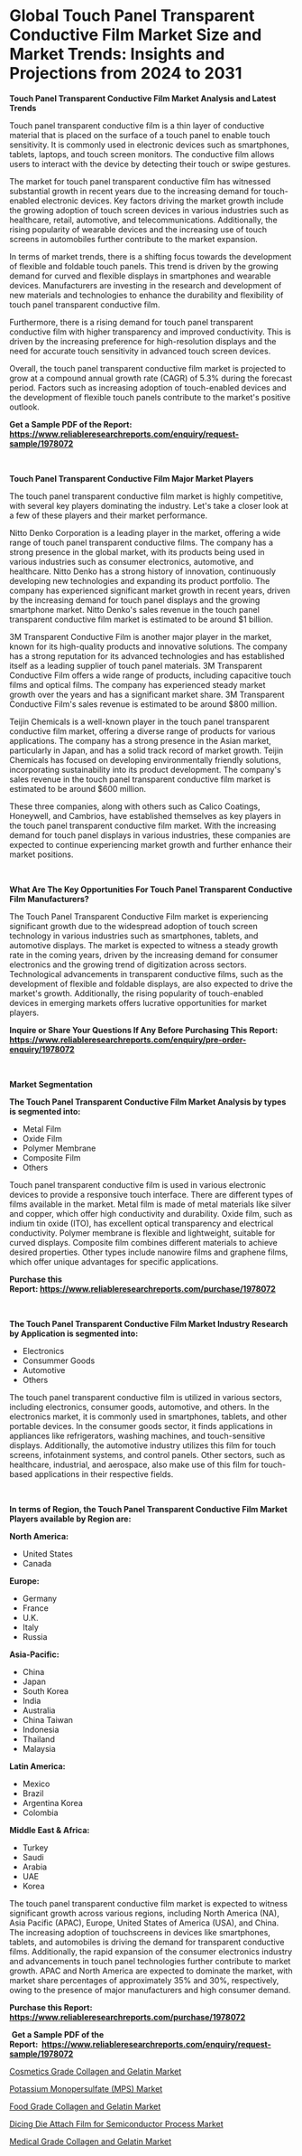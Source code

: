 <p><h1>Global Touch Panel Transparent Conductive Film Market Size and Market Trends: Insights and Projections from 2024 to 2031</h1></p><p><strong>Touch Panel Transparent Conductive Film Market Analysis and Latest Trends</strong></p>
<p><p>Touch panel transparent conductive film is a thin layer of conductive material that is placed on the surface of a touch panel to enable touch sensitivity. It is commonly used in electronic devices such as smartphones, tablets, laptops, and touch screen monitors. The conductive film allows users to interact with the device by detecting their touch or swipe gestures.</p><p>The market for touch panel transparent conductive film has witnessed substantial growth in recent years due to the increasing demand for touch-enabled electronic devices. Key factors driving the market growth include the growing adoption of touch screen devices in various industries such as healthcare, retail, automotive, and telecommunications. Additionally, the rising popularity of wearable devices and the increasing use of touch screens in automobiles further contribute to the market expansion.</p><p>In terms of market trends, there is a shifting focus towards the development of flexible and foldable touch panels. This trend is driven by the growing demand for curved and flexible displays in smartphones and wearable devices. Manufacturers are investing in the research and development of new materials and technologies to enhance the durability and flexibility of touch panel transparent conductive film.</p><p>Furthermore, there is a rising demand for touch panel transparent conductive film with higher transparency and improved conductivity. This is driven by the increasing preference for high-resolution displays and the need for accurate touch sensitivity in advanced touch screen devices.</p><p>Overall, the touch panel transparent conductive film market is projected to grow at a compound annual growth rate (CAGR) of 5.3% during the forecast period. Factors such as increasing adoption of touch-enabled devices and the development of flexible touch panels contribute to the market's positive outlook.</p></p>
<p><strong>Get a Sample PDF of the Report:&nbsp; <a href="https://www.reliableresearchreports.com/enquiry/request-sample/1978072">https://www.reliableresearchreports.com/enquiry/request-sample/1978072</a></strong></p>
<p>&nbsp;</p>
<p><strong>Touch Panel Transparent Conductive Film Major Market Players</strong></p>
<p><p>The touch panel transparent conductive film market is highly competitive, with several key players dominating the industry. Let's take a closer look at a few of these players and their market performance.</p><p>Nitto Denko Corporation is a leading player in the market, offering a wide range of touch panel transparent conductive films. The company has a strong presence in the global market, with its products being used in various industries such as consumer electronics, automotive, and healthcare. Nitto Denko has a strong history of innovation, continuously developing new technologies and expanding its product portfolio. The company has experienced significant market growth in recent years, driven by the increasing demand for touch panel displays and the growing smartphone market. Nitto Denko's sales revenue in the touch panel transparent conductive film market is estimated to be around $1 billion.</p><p>3M Transparent Conductive Film is another major player in the market, known for its high-quality products and innovative solutions. The company has a strong reputation for its advanced technologies and has established itself as a leading supplier of touch panel materials. 3M Transparent Conductive Film offers a wide range of products, including capacitive touch films and optical films. The company has experienced steady market growth over the years and has a significant market share. 3M Transparent Conductive Film's sales revenue is estimated to be around $800 million.</p><p>Teijin Chemicals is a well-known player in the touch panel transparent conductive film market, offering a diverse range of products for various applications. The company has a strong presence in the Asian market, particularly in Japan, and has a solid track record of market growth. Teijin Chemicals has focused on developing environmentally friendly solutions, incorporating sustainability into its product development. The company's sales revenue in the touch panel transparent conductive film market is estimated to be around $600 million.</p><p>These three companies, along with others such as Calico Coatings, Honeywell, and Cambrios, have established themselves as key players in the touch panel transparent conductive film market. With the increasing demand for touch panel displays in various industries, these companies are expected to continue experiencing market growth and further enhance their market positions.</p></p>
<p>&nbsp;</p>
<p><strong>What Are The Key Opportunities For Touch Panel Transparent Conductive Film Manufacturers?</strong></p>
<p><p>The Touch Panel Transparent Conductive Film market is experiencing significant growth due to the widespread adoption of touch screen technology in various industries such as smartphones, tablets, and automotive displays. The market is expected to witness a steady growth rate in the coming years, driven by the increasing demand for consumer electronics and the growing trend of digitization across sectors. Technological advancements in transparent conductive films, such as the development of flexible and foldable displays, are also expected to drive the market's growth. Additionally, the rising popularity of touch-enabled devices in emerging markets offers lucrative opportunities for market players.</p></p>
<p><strong>Inquire or Share Your Questions If Any Before Purchasing This Report: <a href="https://www.reliableresearchreports.com/enquiry/pre-order-enquiry/1978072">https://www.reliableresearchreports.com/enquiry/pre-order-enquiry/1978072</a></strong></p>
<p>&nbsp;</p>
<p><strong>Market Segmentation</strong></p>
<p><strong>The Touch Panel Transparent Conductive Film Market Analysis by types is segmented into:</strong></p>
<p><ul><li>Metal Film</li><li>Oxide Film</li><li>Polymer Membrane</li><li>Composite Film</li><li>Others</li></ul></p>
<p><p>Touch panel transparent conductive film is used in various electronic devices to provide a responsive touch interface. There are different types of films available in the market. Metal film is made of metal materials like silver and copper, which offer high conductivity and durability. Oxide film, such as indium tin oxide (ITO), has excellent optical transparency and electrical conductivity. Polymer membrane is flexible and lightweight, suitable for curved displays. Composite film combines different materials to achieve desired properties. Other types include nanowire films and graphene films, which offer unique advantages for specific applications.</p></p>
<p><strong>Purchase this Report:&nbsp;<a href="https://www.reliableresearchreports.com/purchase/1978072">https://www.reliableresearchreports.com/purchase/1978072</a></strong></p>
<p>&nbsp;</p>
<p><strong>The Touch Panel Transparent Conductive Film Market Industry Research by Application is segmented into:</strong></p>
<p><ul><li>Electronics</li><li>Consummer Goods</li><li>Automotive</li><li>Others</li></ul></p>
<p><p>The touch panel transparent conductive film is utilized in various sectors, including electronics, consumer goods, automotive, and others. In the electronics market, it is commonly used in smartphones, tablets, and other portable devices. In the consumer goods sector, it finds applications in appliances like refrigerators, washing machines, and touch-sensitive displays. Additionally, the automotive industry utilizes this film for touch screens, infotainment systems, and control panels. Other sectors, such as healthcare, industrial, and aerospace, also make use of this film for touch-based applications in their respective fields.</p></p>
<p>&nbsp;</p>
<p><strong>In terms of Region, the Touch Panel Transparent Conductive Film Market Players available by Region are:</strong></p>
<p>
    <p> <strong> North America: </strong>
        <ul>
            <li>United States</li>
            <li>Canada</li>
        </ul>
        </p> 
    <p> <strong> Europe: </strong>
        <ul>
            <li>Germany</li>
            <li>France</li>
            <li>U.K.</li>
            <li>Italy</li>
            <li>Russia</li>
        </ul>
        </p> 
    <p> <strong> Asia-Pacific: </strong>
        <ul>
            <li>China</li>
            <li>Japan</li>
            <li>South Korea</li>
            <li>India</li>
            <li>Australia</li>
            <li>China Taiwan</li>
            <li>Indonesia</li>
            <li>Thailand</li>
            <li>Malaysia</li>
        </ul>
        </p> 
    <p> <strong> Latin America: </strong>
        <ul>
            <li>Mexico</li>
            <li>Brazil</li>
            <li>Argentina Korea</li>
            <li>Colombia</li>
        </ul>
        </p> 
    <p> <strong> Middle East & Africa: </strong>
        <ul>
            <li>Turkey</li>
            <li>Saudi</li>
            <li>Arabia</li>
            <li>UAE</li>
            <li>Korea</li>
        </ul>
    </p>
    </p>
<p><p>The touch panel transparent conductive film market is expected to witness significant growth across various regions, including North America (NA), Asia Pacific (APAC), Europe, United States of America (USA), and China. The increasing adoption of touchscreens in devices like smartphones, tablets, and automobiles is driving the demand for transparent conductive films. Additionally, the rapid expansion of the consumer electronics industry and advancements in touch panel technologies further contribute to market growth. APAC and North America are expected to dominate the market, with market share percentages of approximately 35% and 30%, respectively, owing to the presence of major manufacturers and high consumer demand.</p></p>
<p><strong>Purchase this Report: <a href="https://www.reliableresearchreports.com/purchase/1978072">https://www.reliableresearchreports.com/purchase/1978072</a></strong></p>
<p>&nbsp;<strong>Get a Sample PDF of the Report:&nbsp;&nbsp;<a href="https://www.reliableresearchreports.com/enquiry/request-sample/1978072">https://www.reliableresearchreports.com/enquiry/request-sample/1978072</a></strong></p>
<p><strong></strong></p>
<p><p><a href="https://github.com/ChiragRP21/Market-Research-Report-List-2/blob/main/cosmetics-grade-collagen-and-gelatin-market.md">Cosmetics Grade Collagen and Gelatin Market</a></p><p><a href="https://github.com/Chiragrp22/Market-Research-Report-List-2/blob/main/potassium-monopersulfate-mps-market.md">Potassium Monopersulfate (MPS) Market</a></p><p><a href="https://github.com/BryceTownsendr/Market-Research-Report-List-2/blob/main/food-grade-collagen-and-gelatin-market.md">Food Grade Collagen and Gelatin Market</a></p><p><a href="https://github.com/WillieWoodard/Market-Research-Report-List-2/blob/main/dicing-die-attach-film-for-semiconductor-process-market.md">Dicing Die Attach Film for Semiconductor Process Market</a></p><p><a href="https://github.com/ChiragRp1/Market-Research-Report-List-2/blob/main/medical-grade-collagen-and-gelatin-market.md">Medical Grade Collagen and Gelatin Market</a></p></p>